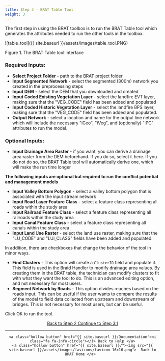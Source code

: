 ```yaml
---
title: Step 3 - BRAT Table Tool
weight: 3
---
```


The first step in using the BRAT toolbox is to run the BRAT Table tool which generates the attributes needed to run the other tools in the toolbox.

![table_tool]({{ site.baseurl }}/assets/images/table_tool.PNG)

Figure 1. The BRAT Table tool interface

### Required Inputs:

- **Select Project Folder** - path to the BRAT project folder
- **Input Segmented Network** - select the segmented (300m) network you created in the preprocessing steps
- **Input DEM** - select the DEM that you downloaded and created
- **Input Coded Existing Vegetation Layer** - select the landfire EVT layer, making sure that the "VEG_CODE" field has been added and populated
- **Input Coded Historic Vegetation Layer** - select the landfire BPS layer, making sure that the "VEG_CODE" field has been added and populated.
- **Output Network** - select a location and name for the output line network which will include the necessary "iGeo", "iVeg", and (optionally) "iPC" attributes to run the model.

### Optional Inputs:

- **Input Drainage Area Raster** - if you want, you can derive a drainage area raster from the DEM beforehand.  If you do so, select it here.  If you do not do so, the BRAT Table tool will automatically derive one, which will make the run time longer

**The following inputs are optional but required to run the conflict potential and management models**

- **Input Valley Bottom Polygon** - select a valley bottom polygon that is associated with the input stream network
- **Input Road Layer Feature Class** - select a feature class representing all roads within the study area
- **Input Railroad Feature Class** - select a feature class representing all railroads within the study area
- **Input Canal Feature Class** - select a feature class representing all canals within the study area
- **Input Land Use Raster** - select the land use raster, making sure that the "LU_CODE" and "LUI_CLASS" fields have been added and populated.

In addition, there are checkboxes that change the behavior of the tool in minor ways.

- **Find Clusters** - This option will create a `ClusterID` field and populate it. This field is used in the Braid Handler to modify drainage area values. By creating them in the BRAT table, the technician can modify clusters to fit with what they want the tool to do. This is an advanced editing option, and not necessary for most users.
- **Segment Network by Roads** - This option divides reaches based on the roads input. This can be useful if the user wants to compare the results of the model to field data collected from upstream and downstream of bridges. This is not necessary for most users, but can be useful.

Click OK to run the tool.


<div align="center">
	<a class="hollow button" href="{{ site.baseurl }}/Documentation/Tutorials/StepByStep/2-Preprocessing"><i class="fa fa-arrow-circle-left"></i> Back to Step 2 </a>
	<a class="hollow button" href="{{ site.baseurl }}/Documentation/Tutorials/StepByStep/3.1-DrainageAreaCheck"><i class="fa fa-arrow-circle-right"></i> Continue to Step 3.1 </a>
</div>	

------
<div align="center">

	<a class="hollow button" href="{{ site.baseurl }}/Documentation"><i class="fa fa-info-circle"></i> Back to Help </a>
	<a class="hollow button" href="{{ site.baseurl }}/"><img src="{{ site.baseurl }}/assets/images/favicons/favicon-16x16.png">  Back to BRAT Home </a>  
</div>
